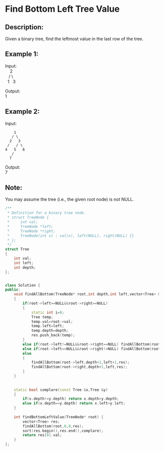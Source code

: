 Find Bottom Left Tree Value
===================
Description:
----------------
 Given a binary tree, find the leftmost value in the last row of the tree.

Example 1:
-------------
Input:<br>
    2<br>
   / \ <br>
  1   3<br>

Output:<br>
1

Example 2:
------------------
Input:<br>

        1
       / \
      2   3
     /   / \
    4   5   6
       /
      7

Output:<br>
7<br>

Note: 
---------------
You may assume the tree (i.e., the given root node) is not NULL. 












```cpp
/**
 * Definition for a binary tree node.
 * struct TreeNode {
 *     int val;
 *     TreeNode *left;
 *     TreeNode *right;
 *     TreeNode(int x) : val(x), left(NULL), right(NULL) {}
 * };
 */
struct Tree
{
    int val;
    int left;
    int depth;
};


class Solution {
public:
    void findAllBottom(TreeNode* root,int depth,int left,vector<Tree> &res)
    {
        if(root->left==NULL&&root->right==NULL)
        {
            static int i=0;
            Tree temp;
            temp.val=root->val;
            temp.left=left;
            temp.depth=depth;
            res.push_back(temp);
        }
        else if(root->left!=NULL&&root->right==NULL) findAllBottom(root->left,depth+1,left+1,res);
        else if(root->left==NULL&&root->right!=NULL) findAllBottom(root->right,depth+1,left,res);
        else
        {
            findAllBottom(root->left,depth+1,left+1,res);
            findAllBottom(root->right,depth+1,left,res);
        }
    }
    
    
    static bool complare(const Tree &x,Tree &y)
    {
        if(x.depth!=y.depth) return x.depth>y.depth;
        else if(x.depth==y.depth) return x.left>y.left;
    }
    
    int findBottomLeftValue(TreeNode* root) {
        vector<Tree> res;
        findAllBottom(root,0,0,res);
        sort(res.begin(),res.end(),complare);
        return res[0].val;
    }
};
```
